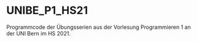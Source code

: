 # UNIBE_P1_HS21
Programmcode der Übungsserien aus der Vorlesung Programmieren 1 an der UNI Bern im HS 2021.
